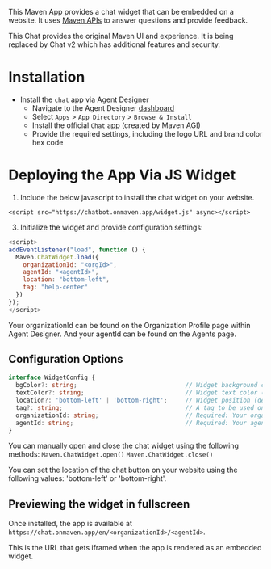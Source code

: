 This Maven App provides a chat widget that can be embedded on a website. It uses [Maven APIs](https://developers.mavenagi.com) to answer questions and provide feedback.

This Chat provides the original Maven UI and experience.
It is being replaced by Chat v2 which has additional features and security.

# Installation

* Install the `chat` app via Agent Designer  
  * Navigate to the Agent Designer [dashboard](https://app.mavenagi.com/dashboard)  
  * Select `Apps` \> `App Directory` \> `Browse & Install`  
  * Install the official `Chat` app (created by Maven AGI)  
  * Provide the required settings, including the logo URL and brand color hex code  

# Deploying the App Via JS Widget

1. Include the below javascript to install the chat widget on your website.

```
<script src="https://chatbot.onmaven.app/widget.js" async></script>
```

3. Initialize the widget and provide configuration settings:

```javascript
<script>
addEventListener("load", function () {
  Maven.ChatWidget.load({
    organizationId: "<orgId>",
    agentId: "<agentId>",
    location: "bottom-left",
    tag: "help-center"
  })
});
</script>
```

Your organizationId can be found on the Organization Profile page within Agent Designer.
And your agentId can be found on the Agents page.

## Configuration Options

```typescript
interface WidgetConfig {
  bgColor?: string;                              // Widget background color
  textColor?: string;                            // Widget text color (default: 'white')
  location?: 'bottom-left' | 'bottom-right';     // Widget position (default: 'bottom-right')
  tag?: string;                                  // A tag to be used on all conversations
  organizationId: string;                        // Required: Your organization ID
  agentId: string;                               // Required: Your agent ID
}
```

You can manually open and close the chat widget using the following methods:
`Maven.ChatWidget.open()`
`Maven.ChatWidget.close()`

You can set the location of the chat button on your website using the following values: 'bottom-left' or 'bottom-right'.

## Previewing the widget in fullscreen

Once installed, the app is available at `https://chat.onmaven.app/en/<organizationId>/<agentId>`.

This is the URL that gets iframed when the app is rendered as an embedded widget.
